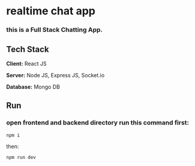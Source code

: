 # realtime chat app
### this is a Full Stack Chatting App.

## Tech Stack

**Client:** React JS

**Server:** Node JS, Express JS, Socket.io

**Database:** Mongo DB

## Run
### open frontend and backend directory run this command first:
```
npm i
```
then:
```
npm run dev
```
